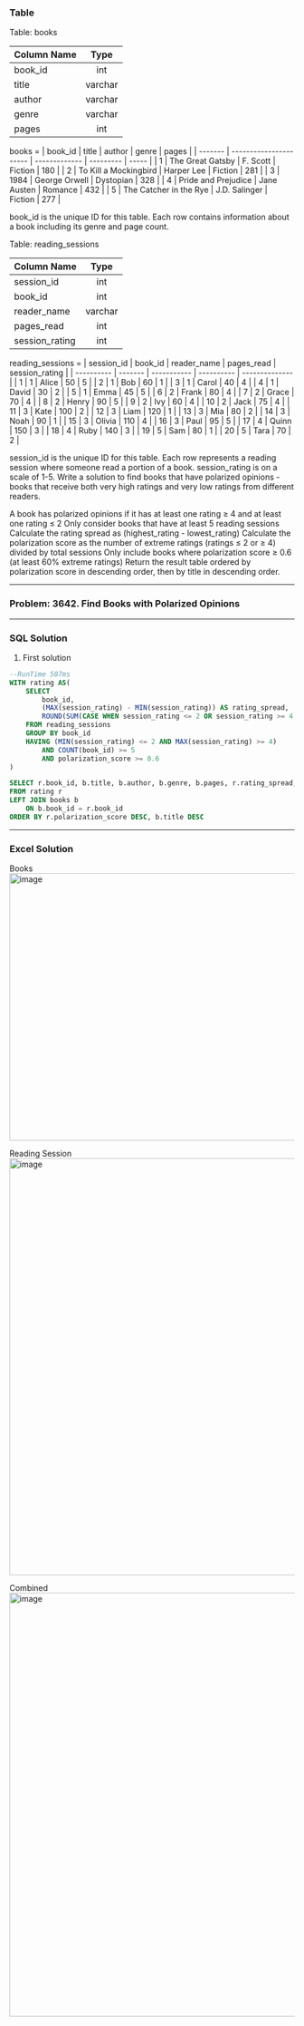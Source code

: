 ### Table

Table: books

| Column Name |  Type   |
| :---------- | :-----: |
| book_id     |   int   |
| title       | varchar |
| author      | varchar |
| genre       | varchar |
| pages       |   int   |

books =
| book_id | title | author | genre | pages |
| ------- | ---------------------- | ------------- | --------- | ----- |
| 1 | The Great Gatsby | F. Scott | Fiction | 180 |
| 2 | To Kill a Mockingbird | Harper Lee | Fiction | 281 |
| 3 | 1984 | George Orwell | Dystopian | 328 |
| 4 | Pride and Prejudice | Jane Austen | Romance | 432 |
| 5 | The Catcher in the Rye | J.D. Salinger | Fiction | 277 |

book_id is the unique ID for this table.
Each row contains information about a book including its genre and page count.

Table: reading_sessions

| Column Name    |  Type   |
| :------------- | :-----: |
| session_id     |   int   |
| book_id        |   int   |
| reader_name    | varchar |
| pages_read     |   int   |
| session_rating |   int   |

reading_sessions =
| session_id | book_id | reader_name | pages_read | session_rating |
| ---------- | ------- | ----------- | ---------- | -------------- |
| 1 | 1 | Alice | 50 | 5 |
| 2 | 1 | Bob | 60 | 1 |
| 3 | 1 | Carol | 40 | 4 |
| 4 | 1 | David | 30 | 2 |
| 5 | 1 | Emma | 45 | 5 |
| 6 | 2 | Frank | 80 | 4 |
| 7 | 2 | Grace | 70 | 4 |
| 8 | 2 | Henry | 90 | 5 |
| 9 | 2 | Ivy | 60 | 4 |
| 10 | 2 | Jack | 75 | 4 |
| 11 | 3 | Kate | 100 | 2 |
| 12 | 3 | Liam | 120 | 1 |
| 13 | 3 | Mia | 80 | 2 |
| 14 | 3 | Noah | 90 | 1 |
| 15 | 3 | Olivia | 110 | 4 |
| 16 | 3 | Paul | 95 | 5 |
| 17 | 4 | Quinn | 150 | 3 |
| 18 | 4 | Ruby | 140 | 3 |
| 19 | 5 | Sam | 80 | 1 |
| 20 | 5 | Tara | 70 | 2 |

session_id is the unique ID for this table.
Each row represents a reading session where someone read a portion of a book. session_rating is on a scale of 1-5.
Write a solution to find books that have polarized opinions - books that receive both very high ratings and very low ratings from different readers.

A book has polarized opinions if it has at least one rating ≥ 4 and at least one rating ≤ 2
Only consider books that have at least 5 reading sessions
Calculate the rating spread as (highest_rating - lowest_rating)
Calculate the polarization score as the number of extreme ratings (ratings ≤ 2 or ≥ 4) divided by total sessions
Only include books where polarization score ≥ 0.6 (at least 60% extreme ratings)
Return the result table ordered by polarization score in descending order, then by title in descending order.

<hr>

### Problem: 3642. Find Books with Polarized Opinions

<hr>

### SQL Solution

1. First solution

```sql
--RunTime 507ms
WITH rating AS(
    SELECT
        book_id,
        (MAX(session_rating) - MIN(session_rating)) AS rating_spread,
        ROUND(SUM(CASE WHEN session_rating <= 2 OR session_rating >= 4 THEN 1 ELSE 0 END)/COUNT(book_id),2) AS polarization_score
    FROM reading_sessions
    GROUP BY book_id
    HAVING (MIN(session_rating) <= 2 AND MAX(session_rating) >= 4)
        AND COUNT(book_id) >= 5
        AND polarization_score >= 0.6
)

SELECT r.book_id, b.title, b.author, b.genre, b.pages, r.rating_spread, r.polarization_score
FROM rating r
LEFT JOIN books b
    ON b.book_id = r.book_id
ORDER BY r.polarization_score DESC, b.title DESC

```

<hr>

### Excel Solution
Books
<img width="1020" height="472" alt="image" src="https://github.com/user-attachments/assets/e4d553be-b888-4f4f-abef-46c16e1314b3" />

Reading Session
<img width="928" height="736" alt="image" src="https://github.com/user-attachments/assets/a3c01bba-5215-466c-9b31-504d16576e40" />

Combined
<img width="1020" height="748" alt="image" src="https://github.com/user-attachments/assets/94c6cb5e-6553-4cc7-a34c-1d373749af8d" />

